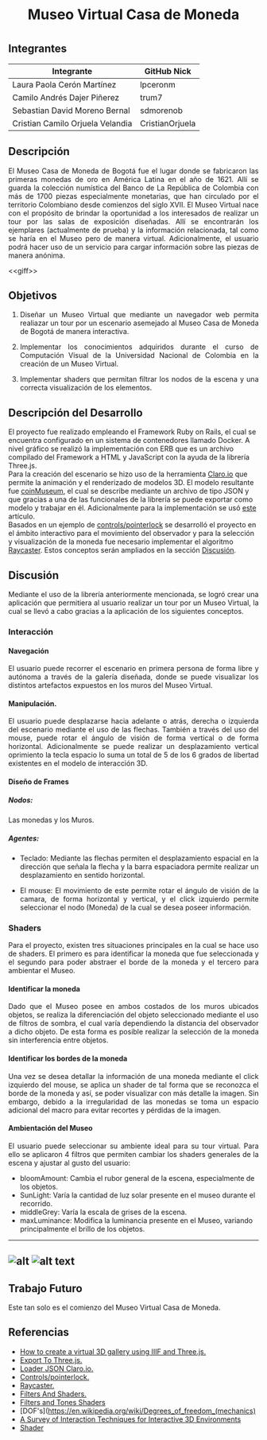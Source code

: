 # <h1  style="text-align: center;">Museo Virtual Casa de Moneda<h1>

## Integrantes

| Integrante                       | GitHub Nick     |
|----------------------------------|-----------------|
| Laura Paola Cerón Martínez       | lpceronm        |
| Camilo Andrés Dajer Piñerez      | trum7           |
| Sebastian David Moreno Bernal    | sdmorenob       |
| Cristian Camilo Orjuela Velandia | CristianOrjuela |

## Descripción

<p style="text-align: justify;">
El Museo Casa de Moneda de Bogotá fue el lugar donde se fabricaron las primeras monedas de oro en América Latina en el año de 1621. Allí se guarda la colección numística del Banco de La República de Colombia con más de 1700 piezas especialmente monetarias, que han circulado por el territorio Colombiano desde comienzos del siglo XVII.  
El Museo Virtual nace con el propósito de brindar la oportunidad a los interesados de realizar un tour por las salas de exposición diseñadas. Allí se encontrarán los ejemplares (actualmente de prueba) y la información relacionada, tal como se haría en el Museo pero de manera virtual. Adicionalmente, el usuario podrá hacer uso de un servicio para cargar información sobre las piezas de manera anónima.
</p>

<<giff\>>

## Objetivos

1. <p style="text-align: justify;">Diseñar un Museo Virtual que mediante un navegador web permita realiazar un tour por un escenario asemejado al Museo Casa de Moneda de Bogotá de manera interactiva.</p>
2. <p style="text-align: justify;">Implementar los conocimientos adquiridos durante el curso de Computación Visual de la Universidad Nacional de Colombia en la creación de un Museo Virtual.</p>
3. <p style="text-align: justify;">Implementar shaders que permitan filtrar los nodos de la escena y una correcta visualización de los elementos.</p>

## Descripción del Desarrollo

El proyecto fue realizado empleando el Framework Ruby on Rails, el cual se encuentra configurado en un sistema de contenedores llamado Docker. A nivel gráfico se realizó la implementación con ERB que es un archivo compilado del Framework a HTML y JavaScript con la ayuda de la librería Three.js.  
Para la creación del escenario se hizo uso de la herramienta [Claro.io](https://clara.io/) que permite la animación y el renderizado de modelos 3D. El modelo resultante fue [coinMuseum](https://clara.io/view/30ad21c2-23fe-497c-92cf-6745f9c7a914/), el cual se describe mediante un archivo de tipo JSON y que gracias a una de las funcionales de la librería se puede exportar como modelo y trabajar en él. Adicionalmente para la implementación se usó [este](https://blog.cogapp.com/how-to-create-a-virtual-3d-gallery-using-iiif-and-three-js-ad6766e45d3f/) artículo.  
Basados en un ejemplo de [controls/pointerlock](https://threejs.org/examples/?q=pointer#misc_controls_pointerlock/) se desarrolló el proyecto en el ámbito interactivo para el movimiento del observador y para la selección y visualización de la moneda fue necesario implementar el algoritmo [Raycaster](https://threejs.org/docs/index.html#api/core/Raycaster). Estos conceptos serán ampliados en la sección [Discusión](##Discusión).


## Discusión

<p style="text-align: justify;">
Mediante el uso de la librería anteriormente mencionada, se logró crear una aplicación que permitiera al usuario realizar un tour por un Museo Virtual, la cual se llevó a cabo gracias a la aplicación de los siguientes conceptos.
</p>

### Interacción

#### Navegación

<p style="text-align: justify;">
El usuario puede recorrer el escenario en primera persona de forma libre y autónoma a través de la galería diseñada, donde se puede visualizar los distintos artefactos expuestos en los muros del Museo Virtual.
</p>

#### Manipulación.

<p style="text-align: justify;">
El usuario puede desplazarse hacia adelante o atrás, derecha o izquierda del escenario mediante el uso de las flechas. También a través del uso del mouse, puede rotar el ángulo de visión de forma vertical o de forma horizontal. Adicionalmente se puede realizar un desplazamiento vertical oprimiento la tecla espacio lo suma un total de 5 de los 6 grados de libertad existentes en el modelo de interacción 3D.
</p>

#### Diseño de Frames

##### Nodos:
<p style="text-align: justify;">
Las monedas y los Muros.
</p>

##### Agentes:
- <p style="text-align: justify;"> Teclado: Mediante las flechas permiten el desplazamiento espacial en la dirección que señala la flecha y la barra espaciadora permite realizar un desplazamiento en sentido horizontal.</p>
- <p style="text-align: justify;"> El mouse: El movimiento de este permite rotar el ángulo de visión de la camara, de forma horizontal y vertical, y el click izquierdo permite seleccionar el nodo (Moneda) de la cual se desea poseer información.</p>

### Shaders
<p style="text-align: justify;">
Para el proyecto, existen tres situaciones principales en la cual se hace uso de shaders. El primero es para identificar la moneda que fue seleccionada y el segundo para poder abstraer el borde de la moneda y el tercero para ambientar el Museo.
</p>

#### Identificar la moneda
<p style="text-align: justify;">
Dado que el Museo posee en ambos costados de los muros ubicados objetos, se realiza la diferenciación del objeto seleccionado mediante el uso de filtros de sombra, el cual varía dependiendo la distancia del observador a dicho objeto. De esta forma es posible realizar la selección de la moneda sin interferencia entre objetos.
</p>

#### Identificar los bordes de la moneda
<p style="text-align: justify;">
Una vez se desea detallar la información de una moneda mediante el click izquierdo del mouse, se aplica un shader de tal forma que se reconozca el borde de la moneda y así, se poder visualizar con más detalle la imagen. Sin embargo, debido a la irregularidad de las monedas se toma un espacio adicional del macro para evitar recortes y pérdidas de la imagen.
</p>

#### Ambientación del Museo

<p style="text-align: justify;">
El usuario puede seleccionar su ambiente ideal para su tour virtual. Para ello se aplicaron 4 filtros que permiten cambiar los shaders generales de la escena y ajustar al gusto del usuario:
</p>

- bloomAmount: Cambia el rubor general de la escena, especialmente de los objetos.
- SunLight: Varía la cantidad de luz solar presente en el museo durante el recorrido.
- middleGrey: Varía la escala de grises de la escena.
- maxLuminance: Modifica la luminancia presente en el Museo, variando principalmente el brillo de los objetos.

---
![alt](./imagenes/edgevertex.jpg)
![alt text](./imagenes/gif1.gif)
---

## Trabajo Futuro

Este tan solo es el comienzo del Museo Virtual Casa de Moneda.

## Referencias

- [How to create a virtual 3D gallery using IIIF and Three.js.](https://blog.cogapp.com/how-to-create-a-virtual-3d-gallery-using-iiif-and-three-js-ad6766e45d3f)
- [Export To Three.js.](https://clara.io/learn/user-guide/data_exchange/threejs_export)
- [Loader JSON Claro.io.](https://threejs.org/examples/?q=cla#webgl_loader_json_claraio)
- [Controls/pointerlock.](https://threejs.org/examples/?q=pointer#misc_controls_pointerlock)
- [Raycaster.](https://threejs.org/docs/index.html#api/core/Raycaster)
- [Filters And Shaders.](https://threejs.org/examples/#webgl_interactive_cubes)
- [Filters and Tones Shaders](https://threejs.org/examples/webgl_shaders_tonemapping)
- [DOF's](https://en.wikipedia.org/wiki/Degrees_of_freedom_(mechanics)
- [A Survey of Interaction Techniques for Interactive 3D Environments](https://hal.inria.fr/hal-00789413/document)
- [Shader](https://en.wikipedia.org/wiki/Shader)
